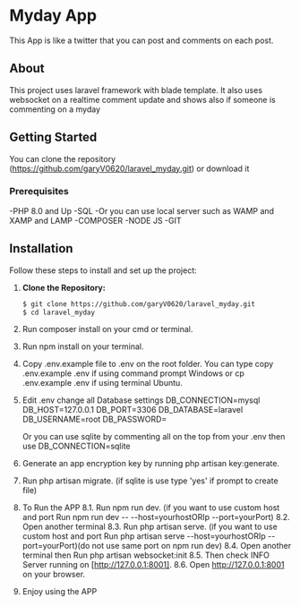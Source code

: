 # Myday App 
This App is like a twitter that you can post and comments on each post. 

## About
This project uses laravel framework with blade template.
It also uses websocket on a realtime comment update and shows also if someone is commenting on a myday

## Getting Started
You can clone the repository (https://github.com/garyV0620/laravel_myday.git) or download it 

### Prerequisites
-PHP 8.0 and Up
-SQL
-Or you can use local server such as WAMP and XAMP and LAMP
-COMPOSER
-NODE JS 
-GIT

## Installation

Follow these steps to install and set up the project:

1. **Clone the Repository:**
   ```bash
   $ git clone https://github.com/garyV0620/laravel_myday.git
   $ cd laravel_myday
   
2. Run composer install on your cmd or terminal.
3. Run npm install on your terminal.
4. Copy .env.example file to .env on the root folder. You can type copy .env.example .env if using command prompt Windows or cp .env.example .env if using terminal Ubuntu.
5. Edit .env change all Database settings
    DB_CONNECTION=mysql
    DB_HOST=127.0.0.1
    DB_PORT=3306
    DB_DATABASE=laravel
    DB_USERNAME=root
    DB_PASSWORD=
    
    Or you can use sqlite by commenting all on the top from your .env then use
    DB_CONNECTION=sqlite

6. Generate an app encryption key by running php artisan key:generate.
7. Run php artisan migrate. (if sqlite is use type 'yes' if prompt to create file)
8. To Run the APP
    8.1. Run npm run dev. (if you want to use custom host and port Run npm run dev -- --host=yourhostORIp --port=yourPort)
    8.2. Open another terminal
    8.3. Run php artisan serve. (if you want to use custom host and port Run php artisan serve --host=yourhostORIp --port=yourPort)(do not use same port on npm run dev)
    8.4. Open another terminal then Run php artisan websocket:init 
    8.5. Then check INFO  Server running on [http://127.0.0.1:8001].
    8.6. Open http://127.0.0.1:8001 on your browser.
9. Enjoy using the APP




